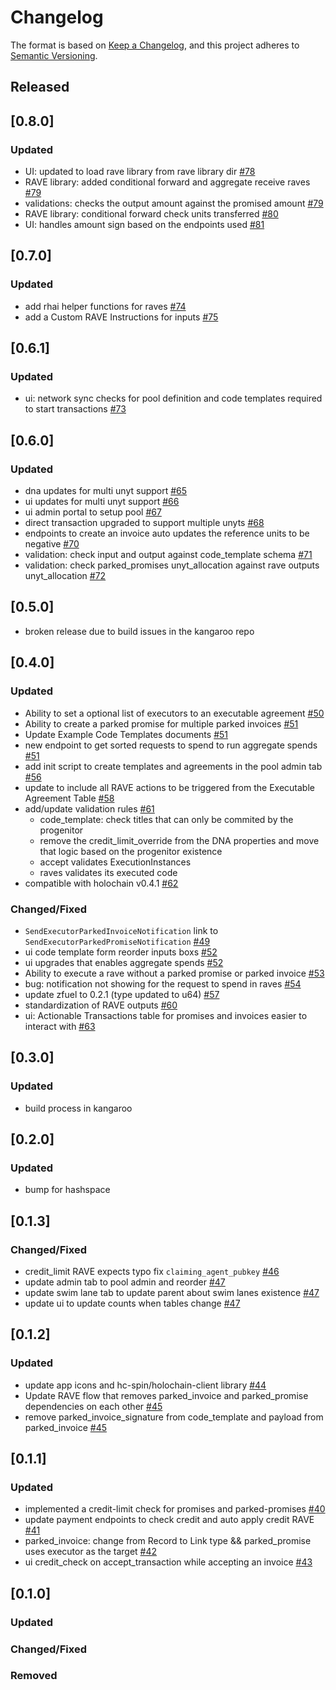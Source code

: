 # Changelog

The format is based on [Keep a Changelog](https://keepachangelog.com/en/1.0.0/),
and this project adheres to [Semantic Versioning](https://semver.org/spec/v2.0.0.html).

## Released

## [0.8.0]

### Updated

- UI: updated to load rave library from rave library dir [#78](https://github.com/unytco/hfvz/pull/78)
- RAVE library: added conditional forward and aggregate receive raves [#79](https://github.com/unytco/hfvz/pull/79)
- validations: checks the output amount against the promised amount [#79](https://github.com/unytco/hfvz/pull/79)
- RAVE library: conditional forward check units transferred [#80](https://github.com/unytco/hfvz/pull/80)
- UI: handles amount sign based on the endpoints used [#81](https://github.com/unytco/hfvz/pull/81)

## [0.7.0]

### Updated

- add rhai helper functions for raves [#74](https://github.com/unytco/hfvz/pull/74)
- add a Custom RAVE Instructions for inputs [#75](https://github.com/unytco/hfvz/pull/75)

## [0.6.1]

### Updated

- ui: network sync checks for pool definition and code templates required to start transactions [#73](https://github.com/unytco/hfvz/pull/73)

## [0.6.0]

### Updated

- dna updates for multi unyt support [#65](https://github.com/unytco/hfvz/pull/65)
- ui updates for multi unyt support [#66](https://github.com/unytco/hfvz/pull/66)
- ui admin portal to setup pool [#67](https://github.com/unytco/hfvz/pull/67)
- direct transaction upgraded to support multiple unyts [#68](https://github.com/unytco/hfvz/pull/68)
- endpoints to create an invoice auto updates the reference units to be negative [#70](https://github.com/unytco/hfvz/pull/70)
- validation: check input and output against code_template schema [#71](https://github.com/unytco/hfvz/pull/71)
- validation: check parked_promises unyt_allocation against rave outputs unyt_allocation [#72](https://github.com/unytco/hfvz/pull/72)

## [0.5.0]

- broken release due to build issues in the kangaroo repo

## [0.4.0]

### Updated

- Ability to set a optional list of executors to an executable agreement [#50](https://github.com/unytco/hfvz/pull/50)
- Ability to create a parked promise for multiple parked invoices [#51](https://github.com/unytco/hfvz/pull/51)
- Update Example Code Templates documents [#51](https://github.com/unytco/hfvz/pull/51)
- new endpoint to get sorted requests to spend to run aggregate spends [#51](https://github.com/unytco/hfvz/pull/51)
- add init script to create templates and agreements in the pool admin tab [#56](https://github.com/unytco/hfvz/pull/56)
- update to include all RAVE actions to be triggered from the Executable Agreement Table [#58](https://github.com/unytco/hfvz/pull/58)
- add/update validation rules [#61](https://github.com/unytco/hfvz/pull/61)
  - code_template: check titles that can only be commited by the progenitor
  - remove the credit_limit_override from the DNA properties and move that logic based on the progenitor existence
  - accept validates ExecutionInstances
  - raves validates its executed code
- compatible with holochain v0.4.1 [#62](https://github.com/unytco/hfvz/pull/62)

### Changed/Fixed

- `SendExecutorParkedInvoiceNotification` link to `SendExecutorParkedPromiseNotification` [#49](https://github.com/unytco/hfvz/pull/49)
- ui code template form reorder inputs boxs [#52](https://github.com/unytco/hfvz/pull/52)
- ui upgrades that enables aggregate spends [#52](https://github.com/unytco/hfvz/pull/52)
- Ability to execute a rave without a parked promise or parked invoice [#53](https://github.com/unytco/hfvz/pull/53)
- bug: notification not showing for the request to spend in raves [#54](https://github.com/unytco/hfvz/pull/54)
- update zfuel to 0.2.1 (type updated to u64) [#57](https://github.com/unytco/hfvz/pull/57)
- standardization of RAVE outputs [#60](https://github.com/unytco/hfvz/pull/60)
- ui: Actionable Transactions table for promises and invoices easier to interact with [#63](https://github.com/unytco/hfvz/pull/63)

## [0.3.0]

### Updated

- build process in kangaroo

## [0.2.0]

### Updated

- bump for hashspace

## [0.1.3]

### Changed/Fixed

- credit_limit RAVE expects typo fix `claiming_agent_pubkey` [#46](https://github.com/unytco/hfvz/pull/46)
- update admin tab to pool admin and reorder [#47](https://github.com/unytco/hfvz/pull/47)
- update swim lane tab to update parent about swim lanes existence [#47](https://github.com/unytco/hfvz/pull/47)
- update ui to update counts when tables change [#47](https://github.com/unytco/hfvz/pull/47)

## [0.1.2]

### Updated

- update app icons and hc-spin/holochain-client library [#44](https://github.com/unytco/hfvz/pull/44)
- Update RAVE flow that removes parked_invoice and parked_promise dependencies on each other [#45](https://github.com/unytco/hfvz/pull/45)
- remove parked_invoice_signature from code_template and payload from parked_invoice [#45](https://github.com/unytco/hfvz/pull/45)

## [0.1.1]

### Updated

- implemented a credit-limit check for promises and parked-promises [#40](https://github.com/unytco/hfvz/pull/40)
- update payment endpoints to check credit and auto apply credit RAVE [#41](https://github.com/unytco/hfvz/pull/41)
- parked_invoice: change from Record to Link type && parked_promise uses executor as the target [#42](https://github.com/unytco/hfvz/pull/42)
- ui credit_check on accept_transaction while accepting an invoice [#43](https://github.com/unytco/hfvz/pull/43)

## [0.1.0]

### Updated

### Changed/Fixed

### Removed
